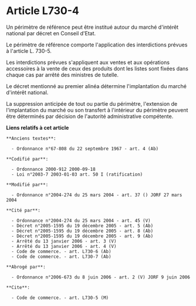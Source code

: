 # Article L730-4

Un périmètre de référence peut être institué autour du marché d'intérêt national par décret en Conseil d'Etat.

Le périmètre de référence comporte l'application des interdictions prévues à l'article L. 730-5.

Les interdictions prévues s'appliquent aux ventes et aux opérations accessoires à la vente de ceux des produits dont les
listes sont fixées dans chaque cas par arrêté des ministres de tutelle.

Le décret mentionné au premier alinéa détermine l'implantation du marché d'intérêt national.

La suppression anticipée de tout ou partie du périmètre, l'extension de l'implantation du marché ou son transfert à
l'intérieur du périmètre peuvent être déterminés par décision de l'autorité administrative compétente.

**Liens relatifs à cet article**

	**Anciens textes**:

	  - Ordonnance n°67-808 du 22 septembre 1967 - art. 4 (Ab)

	**Codifié par**:

	  - Ordonnance 2000-912 2000-09-18
	  - Loi n°2003-7 2003-01-03 art. 50 I (ratification)

	**Modifié par**:

	  - Ordonnance n°2004-274 du 25 mars 2004 - art. 37 () JORF 27 mars 2004

	**Cité par**:

	  - Ordonnance n°2004-274 du 25 mars 2004 - art. 45 (V)
	  - Décret n°2005-1595 du 19 décembre 2005 - art. 5 (Ab)
	  - Décret n°2005-1595 du 19 décembre 2005 - art. 8 (Ab)
	  - Décret n°2005-1595 du 19 décembre 2005 - art. 9 (Ab)
	  - Arrêté du 13 janvier 2006 - art. 3 (V)
	  - Arrêté du 13 janvier 2006 - art. 4 (V)
	  - Code de commerce. - art. L730-6 (Ab)
	  - Code de commerce. - art. L730-7 (Ab)

	**Abrogé par**:

	  - Ordonnance n°2006-673 du 8 juin 2006 - art. 2 (V) JORF 9 juin 2006

	**Cite**:

	  - Code de commerce. - art. L730-5 (M)
